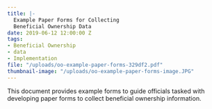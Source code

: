 ```yaml
---
title: |-
  Example Paper Forms for Collecting
  Beneficial Ownership Data
date: 2019-06-12 12:00:00 Z
tags:
- Beneficial Ownership
- data
- Implementation
file: "/uploads/oo-example-paper-forms-329df2.pdf"
thumbnail-image: "/uploads/oo-example-paper-forms-image.JPG"
---
```


This document provides example forms to guide officials tasked with developing paper forms to collect beneficial ownership information.
